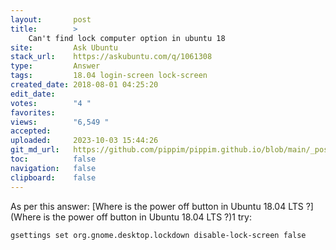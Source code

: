 ```yaml
---
layout:       post
title:        >
    Can't find lock computer option in ubuntu 18
site:         Ask Ubuntu
stack_url:    https://askubuntu.com/q/1061308
type:         Answer
tags:         18.04 login-screen lock-screen
created_date: 2018-08-01 04:25:20
edit_date:    
votes:        "4 "
favorites:    
views:        "6,549 "
accepted:     
uploaded:     2023-10-03 15:44:26
git_md_url:   https://github.com/pippim/pippim.github.io/blob/main/_posts/2018/2018-08-01-Can_t-find-lock-computer-option-in-ubuntu-18.md
toc:          false
navigation:   false
clipboard:    false
---
```


As per this answer: [Where is the power off button in Ubuntu 18.04 LTS ?](Where is the power off button in Ubuntu 18.04 LTS ?)1 try:

``` 
gsettings set org.gnome.desktop.lockdown disable-lock-screen false
```
